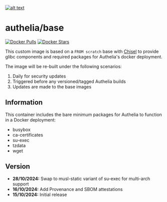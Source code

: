 [logo]: https://www.authelia.com/images/branding/title.png "Authelia"
[![alt text][logo]](https://www.authelia.com/)

# authelia/base
[![Docker Pulls](https://img.shields.io/docker/pulls/authelia/base.svg)](https://hub.docker.com/r/authelia/base/) [![Docker Stars](https://img.shields.io/docker/stars/authelia/base.svg)](https://hub.docker.com/r/authelia/base/)

This custom image is based on a `FROM scratch` base with [Chisel](https://github.com/canonical/chisel) to provide glibc components and required packages for Authelia's docker deployment.

The image will be re-built under the following scenarios:
1. Daily for security updates
2. Triggered before any versioned/tagged Authelia builds
3. Updates are made to the base images

## Information

This container includes the bare minimum packages for Authelia to function in a Docker deployment:

* busybox
* ca-certificates
* su-exec
* tzdata
* wget

## Version
- **28/10/2024:** Swap to musl-static variant of su-exec for multi-arch support
- **16/10/2024:** Add Provenance and SBOM attestations
- **15/10/2024:** Initial release